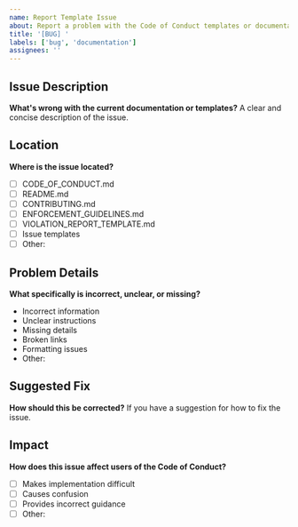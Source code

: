 ```yaml
---
name: Report Template Issue
about: Report a problem with the Code of Conduct templates or documentation
title: '[BUG] '
labels: ['bug', 'documentation']
assignees: ''
---
```


## Issue Description

**What's wrong with the current documentation or templates?**
A clear and concise description of the issue.

## Location

**Where is the issue located?**
- [ ] CODE_OF_CONDUCT.md
- [ ] README.md
- [ ] CONTRIBUTING.md
- [ ] ENFORCEMENT_GUIDELINES.md
- [ ] VIOLATION_REPORT_TEMPLATE.md
- [ ] Issue templates
- [ ] Other: 

## Problem Details

**What specifically is incorrect, unclear, or missing?**
- Incorrect information
- Unclear instructions
- Missing details
- Broken links
- Formatting issues
- Other: 

## Suggested Fix

**How should this be corrected?**
If you have a suggestion for how to fix the issue.

## Impact

**How does this issue affect users of the Code of Conduct?**
- [ ] Makes implementation difficult
- [ ] Causes confusion
- [ ] Provides incorrect guidance
- [ ] Other: 
